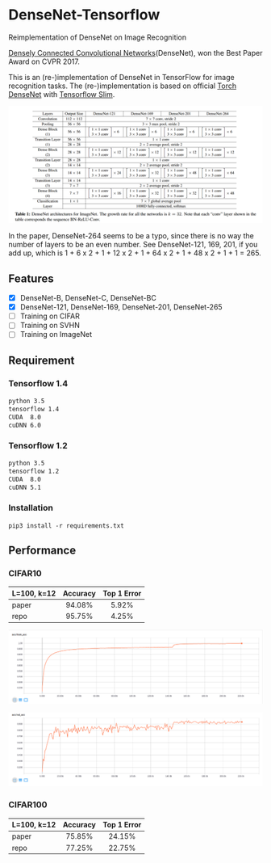 # DenseNet-Tensorflow
Reimplementation of DenseNet on Image Recognition

[Densely Connected Convolutional Networks](https://arxiv.org/abs/1608.06993)(DenseNet), won the Best Paper Award on CVPR 2017.

This is an (re-)implementation of DenseNet in TensorFlow for image recognition tasks. The (re-)implementation is based on official [Torch DenseNet](https://github.com/liuzhuang13/DenseNet) with [Tensorflow Slim](https://github.com/tensorflow/tensorflow/tree/master/tensorflow/contrib/slim).

![DenseNet Table](https://github.com/NanqingD/DenseNet-Tensorflow/blob/master/images/DenseNet_table.png)

In the paper, DenseNet-264 seems to be a typo, since there is no way the number of layers to be an even number. See DenseNet-121, 169, 201, if you add up, which is 1 + 6 x 2 + 1 + 12 x 2 + 1 + 64 x 2 + 1 + 48 x 2 + 1 + 1 = 265.

## Features
- [x] DenseNet-B, DenseNet-C, DenseNet-BC
- [x] DenseNet-121, DenseNet-169, DenseNet-201, DenseNet-265
- [ ] Training on CIFAR
- [ ] Training on SVHN
- [ ] Training on ImageNet

## Requirement
### Tensorflow 1.4
```
python 3.5
tensorflow 1.4
CUDA  8.0
cuDNN 6.0
```

### Tensorflow 1.2
```
python 3.5
tensorflow 1.2
CUDA  8.0
cuDNN 5.1
```

### Installation
```
pip3 install -r requirements.txt
```

## Performance
### CIFAR10
| L=100, k=12 | Accuracy | Top 1 Error |
| ----------- |:--------:|:-----------:|
| paper       | 94.08%   | 5.92%       |
| repo        | 95.75%   | 4.25%       |

![cifar10_train](https://github.com/NanqingD/DenseNet-Tensorflow/blob/master/images/train_cifar10_L100_k12.png)

![cifar10_val](https://github.com/NanqingD/DenseNet-Tensorflow/blob/master/images/val_cifar10_L100_k12.png)

### CIFAR100
| L=100, k=12 | Accuracy | Top 1 Error |
| ----------- |:--------:|:-----------:|
| paper       | 75.85%   | 24.15%      |
| repo        | 77.25%   | 22.75%      |